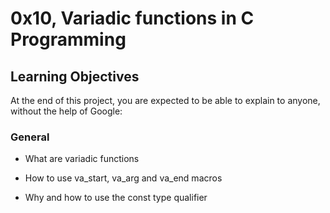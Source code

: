 # 0x10, Variadic functions in C Programming

## Learning Objectives

At the end of this project, you are expected to be able to explain to anyone, without the help of Google:


### General

- What are variadic functions

- How to use va_start, va_arg and va_end macros

- Why and how to use the const type qualifier
